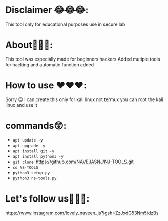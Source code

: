 



# Disclaimer 😂😂😂:

This tool only for educational purposes use in secure lab 

# About🎉🎉🎉:

This tool was especially made for beginners hackers.Added mutiple tools for hacking and automatic function added

# How to use ❤️❤️❤️:

Sorry 😔 I can create this only for kali linux not termux you can root the kali linux and use it

# commands😲:

- `apt update -y`
- `apt upgrade -y`
- `apt install git -y`
- `apt install python3 -y`
-  `git clone `https://github.com/NAVEJASNJ/NJ-TOOLS.git
-  `cd NS-TOOLS`
-  `python3 setup.py`
-  `python3 ns-tools.py`

# Let's follow us👋👋👋:
https://www.instagram.com/lovely_naveen_js?igsh=ZzJxdG53Nm5idzBs

